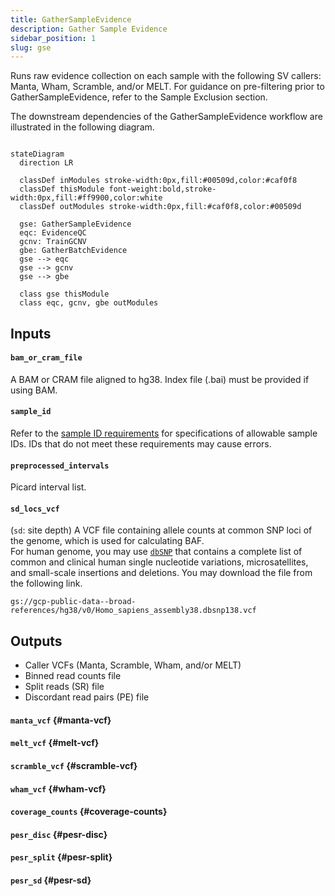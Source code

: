 ```yaml
---
title: GatherSampleEvidence 
description: Gather Sample Evidence
sidebar_position: 1
slug: gse
---
```


Runs raw evidence collection on each sample with the following SV callers: 
Manta, Wham, Scramble, and/or MELT. For guidance on pre-filtering prior to GatherSampleEvidence, 
refer to the Sample Exclusion section.

The downstream dependencies of the GatherSampleEvidence workflow 
are illustrated in the following diagram.

```mermaid

stateDiagram
  direction LR
  
  classDef inModules stroke-width:0px,fill:#00509d,color:#caf0f8
  classDef thisModule font-weight:bold,stroke-width:0px,fill:#ff9900,color:white
  classDef outModules stroke-width:0px,fill:#caf0f8,color:#00509d

  gse: GatherSampleEvidence
  eqc: EvidenceQC
  gcnv: TrainGCNV
  gbe: GatherBatchEvidence
  gse --> eqc
  gse --> gcnv
  gse --> gbe
  
  class gse thisModule
  class eqc, gcnv, gbe outModules
```


## Inputs

#### `bam_or_cram_file`
A BAM or CRAM file aligned to hg38. Index file (.bai) must be provided if using BAM.

#### `sample_id`
Refer to the [sample ID requirements](/docs/gs/inputs#sampleids) for specifications of allowable sample IDs. 
IDs that do not meet these requirements may cause errors.

#### `preprocessed_intervals`
Picard interval list.

#### `sd_locs_vcf`
(`sd`: site depth) 
A VCF file containing allele counts at common SNP loci of the genome, which is used for calculating BAF.  
For human genome, you may use [`dbSNP`](https://www.ncbi.nlm.nih.gov/snp/) 
that contains a complete list of common and clinical human single nucleotide variations, 
microsatellites, and small-scale insertions and deletions. 
You may download the file from the following link.

```shell
gs://gcp-public-data--broad-references/hg38/v0/Homo_sapiens_assembly38.dbsnp138.vcf
```

## Outputs

- Caller VCFs (Manta, Scramble, Wham, and/or MELT)
- Binned read counts file
- Split reads (SR) file
- Discordant read pairs (PE) file

#### `manta_vcf` {#manta-vcf}

#### `melt_vcf` {#melt-vcf}

#### `scramble_vcf` {#scramble-vcf}

#### `wham_vcf` {#wham-vcf}

#### `coverage_counts` {#coverage-counts}

#### `pesr_disc` {#pesr-disc}

#### `pesr_split` {#pesr-split}

#### `pesr_sd` {#pesr-sd}